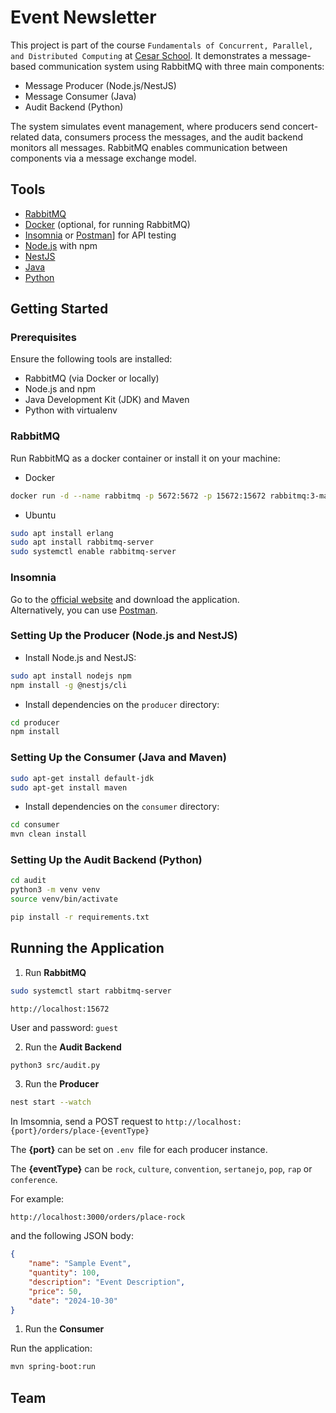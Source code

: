 # Event Newsletter

This project is part of the course `Fundamentals of Concurrent, Parallel, and Distributed Computing` at [Cesar School](https://cesar.school). It demonstrates a message-based communication system using RabbitMQ with three main components:

- Message Producer (Node.js/NestJS)
- Message Consumer (Java)
- Audit Backend (Python)

The system simulates event management, where producers send concert-related data, consumers process the messages, and the audit backend monitors all messages. RabbitMQ enables communication between components via a message exchange model.

## Tools
- [RabbitMQ](https://www.rabbitmq.com/)
- [Docker](https://www.docker.com/) (optional, for running RabbitMQ)
- [Insomnia](https://insomnia.rest/) or [Postman](https://www.postman.com/)] for API testing
- [Node.js](https://nodejs.org/) with npm
- [NestJS](https://nestjs.com/)
- [Java](https://www.java.com/)
- [Python](https://www.python.org/)


## Getting Started

### Prerequisites
Ensure the following tools are installed:
- RabbitMQ (via Docker or locally)  
- Node.js and npm  
- Java Development Kit (JDK) and Maven  
- Python with virtualenv  

### RabbitMQ
Run RabbitMQ as a docker container or install it on your machine:

- Docker
```bash
docker run -d --name rabbitmq -p 5672:5672 -p 15672:15672 rabbitmq:3-management
````

- Ubuntu

```bash
sudo apt install erlang
sudo apt install rabbitmq-server
sudo systemctl enable rabbitmq-server
```

### Insomnia
Go to the [official website](https://insomnia.rest/) and download the application.  
Alternatively, you can use [Postman](https://www.postman.com/).

### Setting Up the Producer (Node.js and NestJS)

- Install Node.js and NestJS:

````bash
sudo apt install nodejs npm
npm install -g @nestjs/cli
````

- Install dependencies on the `producer` directory:
```bash
cd producer
npm install
```

### Setting Up the Consumer (Java and Maven)

```bash
sudo apt-get install default-jdk
sudo apt-get install maven
```
- Install dependencies on the `consumer` directory:

```bash
cd consumer
mvn clean install
```

### Setting Up the Audit Backend (Python)

```bash
cd audit
python3 -m venv venv
source venv/bin/activate
```
```bash
pip install -r requirements.txt
```

## Running the Application

1. Run **RabbitMQ**

```bash
sudo systemctl start rabbitmq-server
```
```
http://localhost:15672 
```

User and password: `guest` 

2. Run the **Audit Backend**

```bash
python3 src/audit.py
```

3. Run the **Producer**

```bash
nest start --watch
```
In Imsomnia, send a POST request to `http://localhost:{port}/orders/place-{eventType}` 

The **{port}** can be set on `.env `file for each producer instance.

The **{eventType}** can be `rock`, `culture`, `convention`, `sertanejo`, `pop`, `rap` or `conference`.

For example:

`http://localhost:3000/orders/place-rock`

and the following JSON body:

```json
{
    "name": "Sample Event",
    "quantity": 100,
    "description": "Event Description",
    "price": 50,
    "date": "2024-10-30"
}
```

1. Run the **Consumer**

Run the application:
```bash
mvn spring-boot:run
```



## Team

